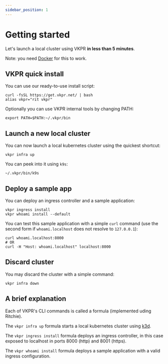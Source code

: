 ```yaml
---
sidebar_position: 1
---
```


# Getting started

Let's launch a local cluster using VKPR **in less than 5 minutes**. 

Note: you need [Docker](https://www.docker.com/) for this to work.

## VKPR quick install

You can use our ready-to-use install script:

```shell
curl -fsSL https://get.vkpr.net/ | bash
alias vkpr="rit vkpr"
```

Optionally you can use VKPR internal tools by changing PATH:

```shell
export PATH=$PATH:~/.vkpr/bin
```

## Launch a new local cluster

You can now launch a local kubernetes cluster using the quickest shortcut:

```shell
vkpr infra up
```

You can peek into it using `k9s`:

```shell
~/.vkpr/bin/k9s
```

## Deploy a sample app

You can deploy an ingress controller and a sample application:

```shell
vkpr ingress install
vkpr whoami install --default
```

You can test this sample application with a simple `curl` command (use the second form if `whoami.localhost` does not resolve to `127.0.0.1`):

```shell
curl whoami.localhost:8000
# OR 
curl -H "Host: whoami.localhost" localhost:8000
```

## Discard cluster

You may discard the cluster with a simple command:

```shell
vkpr infra down
```

## A brief explanation

Each of VKPR's CLI commands is called a formula (implemented uding Ritchie).

The `vkpr infra up` formula starts a local kubernetes cluster using [k3d](https://k3d.io/).

The `vkpr ingress install` formula deploys an ingress controller, in this case exposed to localhost in ports 8000 (http) and 8001 (https).

The `vkpr whoami install` formula deploys a sample application with a valid ingress configuration.
